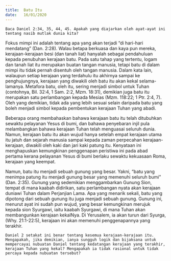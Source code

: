```yaml
---
title:  Batu Itu
date:   16/01/2020
---
```


`Baca Daniel 2:34, 35, 44, 45. Apakah yang diajarkan oleh ayat-ayat ini tentang nasib mutlak dunia kita?`

Fokus mimpi ini adalah tentang apa yang akan terjadi “di hari-hari mendatang” (Dan. 2:28). Walau betapa berkuasa dan kaya pun mereka, kerajaan-kerajaan besi (dan tanah liat) hanyalah sebagai pendahuluan kepada penubuhan kerajaan batu. Pada satu tahap yang tertentu, logam dan tanah liat itu merupakan buatan tangan manusia, tetapi batu di dalam mimpi itu tidak pernah disentuh oleh tangan manusia. Dalam kata lain, walaupun setiap kerajaan yang terdahulu itu akhirnya sampai ke penghujungnya, kerajaan yang diwakili oleh batu itu akan kekal selama-lamanya. Metafora batu, oleh itu, sering menjadi simbol untuk Tuhan (contohnya, Bil. 32:4, 1 Sam. 2:2, Mzm. 18:31), demikian juga batu itu merupakan satu perlambangan kepada Mesias (Mzm. 118:22; 1 Ptr. 2:4, 7). Oleh yang demikian, tidak ada yang lebih sesuai selain daripada batu yang boleh menjadi simbol kepada pembentukan kerajaan Tuhan yang abadi.	

Beberapa orang membahaskan bahawa kerajaan batu itu telah ditubuhkan sewaktu pelayanan Yesus di bumi, dan bahawa penyebaran injil pula melambangkan bahawa kerajaan Tuhan telah menguasai seluruh dunia. Namun, kerajaan batu itu akan wujud hanya setelah empat kerajaan utama itu jatuh dan sejarah manusia sampai kepada zaman perpecahan kerajaan-kerajaan, diwakili oleh kaki dan jari kaki patung itu. Kenyataan ini menghapuskan kemungkinan penggenapan peristiwa ini pada abad pertama kerana pelayanan Yesus di bumi berlaku sewaktu kekuasaan Roma, kerajaan yang keempat.

Namun, batu itu menjadi sebuah gunung yang besar. Yakni, “batu yang menimpa patung itu menjadi gunung besar yang memenuhi seluruh bumi” (Dan. 2:35). Gunung yang sedemikian menggambarkan Gunung Sion, tempat di mana kaabah didirikan, satu perlambangan nyata akan kerajaan duniawi Tuhan dalam Perjanjian Lama. Apa yang menarik sekali, batu yang dipotong dari sebuah gunung itu juga menjadi sebuah gunung. Gunung ini, menurut ayat ini  sudah pun wujud, yang besar kemungkinan merujuk kepada sion Syurgawi, iaitu kaabah Syurgawi, di mana Tuhan akan membangunkan kerajaan kekalNya. Di Yerusalem, ia akan turun dari Syurga, (Why. 21:1-22:5), kerajaan ini akan memenuhi penggenapannya yang terakhir.

`Daniel 2 setakat ini benar tentang kesemua kerajaan-kerajaan itu.  Mengapakah, jika demikian, ianya sungguh logik dan bijaksana untuk mempercayai nubuatan Daniel tentang kedatangan kerajaan yang terakhir, kerajaan Tuhan yang kekal? Mengapakah ia tidak rasional untuk tidak percaya kepada nubuatan tersebut?`
